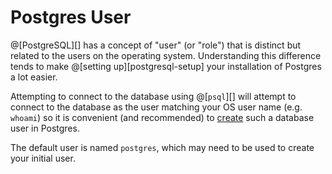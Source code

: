 # Postgres User

@[PostgreSQL][] has a concept of "user" (or "role") that is distinct but related to the users on the
operating system. Understanding this difference tends to make @[setting up][postgresql-setup] your
installation of Postgres a lot easier.

Attempting to connect to the database using @[`psql`][] will attempt to connect to the database as the
user matching your OS user name (e.g. `whoami`) so it is convenient (and recommended) to [create][]
such a database user in Postgres.

[create]: https://www.postgresql.org/docs/current/sql-createuser.html

The default user is named `postgres`, which may need to be used to create your initial user.
